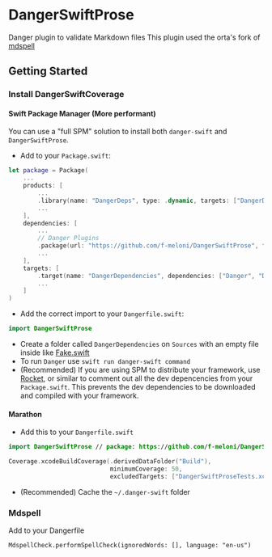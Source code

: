 # DangerSwiftProse

Danger plugin to validate Markdown files
This plugin used the orta's fork of [mdspell](https://github.com/orta/node-markdown-spellcheck)

## Getting Started

### Install DangerSwiftCoverage
#### Swift Package Manager (More performant)
You can use a "full SPM" solution to install both `danger-swift` and `DangerSwiftProse`.

- Add to your `Package.swift`:

```swift
let package = Package(
    ...
    products: [
        ...
        .library(name: "DangerDeps", type: .dynamic, targets: ["DangerDependencies"]), // dev
        ...
    ],
    dependencies: [
        ...
        // Danger Plugins
        .package(url: "https://github.com/f-meloni/DangerSwiftProse", from: "0.1.0") // dev
        ...
    ],
    targets: [
        .target(name: "DangerDependencies", dependencies: ["Danger", "DangerSwiftProse"]), // dev
        ...
    ]
)
```

- Add the correct import to your `Dangerfile.swift`:
```swift
import DangerSwiftProse
```

- Create a folder called `DangerDependencies` on `Sources` with an empty file inside like [Fake.swift](Sources/DangerDependencies/Fake.swift)
- To run `Danger` use `swift run danger-swift command`
- (Recommended) If you are using SPM to distribute your framework, use [Rocket](https://github.com/f-meloni/Rocket), or similar to comment out all the dev depencencies from your `Package.swift`.
This prevents the dev dependencies to be downloaded and compiled with your framework.

#### Marathon
- Add this to your `Dangerfile.swift`

```swift
import DangerSwiftProse // package: https://github.com/f-meloni/DangerSwiftProse

Coverage.xcodeBuildCoverage(.derivedDataFolder("Build"), 
                            minimumCoverage: 50, 
                            excludedTargets: ["DangerSwiftProseTests.xctest"])
```

- (Recommended) Cache the `~/.danger-swift` folder

### Mdspell

Add to your Dangerfile

```
MdspellCheck.performSpellCheck(ignoredWords: [], language: "en-us")
```
